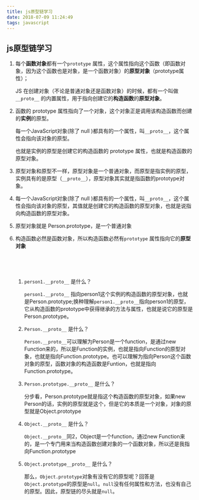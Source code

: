 ```yaml
---
title: js原型链学习
date: 2018-07-09 11:24:49
tags: javascript
---
```


## js原型链学习

1. 每个**函数对象**都有一个`prototype` 属性，这个属性指向这个函数（即函数对象，因为这个函数也是对象，是一个函数对象）的**原型对象**（prototype属性）；

   JS 在创建对象（不论是普通对象还是函数对象）的时候，都有一个叫做`__proto__` 的内置属性，用于指向创建它的**构造函数**的**原型对象**。

2. 函数的 prototype 属性指向了一个对象，这个对象正是调用该构造函数而创建的**实例**的原型。

   每一个JavaScript对象(除了 null )都具有的一个属性，叫`__proto__`，这个属性会指向该对象的原型。

   也就是实例的原型是创建它的构造函数的 prototype 属性，也就是构造函数的原型对象。

3. 原型对象和原型不一样，原型对象是一个普通对象，而原型是指实例的原型，实例具有的是原型（`__proto__`），原型对象其实就是指函数的prototype对象。

4. 每一个JavaScript对象(除了 null )都具有的一个属性，叫`__proto__`，这个属性会指向该对象的原型，其值就是创建它的构造函数的原型对象，也就是说指向构造函数的原型对象。

5. 原型对象就是 Person.prototype，是一个普通对象

6. 构造函数必然是函数对象，所以构造函数必然有`prototype` 属性指向它的**原型对象**

   ​

   ​

   1. `person1.__proto__` 是什么？

      `person1.__proto__` 指向person1这个实例的构造函数的原型对象，也就是Person.prototype;换种理解`person1.__proto__`指向person1的原型，它从构造函数的prototype中获得继承的方法与属性，也就是说它的原型是Person.prototype。

   2. `Person.__proto__` 是什么？

      `Person.__proto__`可以理解为Person是一个function，是通过new Function来的，所以是Function的实例，也就是指向Function的原型对象，也就是指向Function.prototype。也可以理解为指向Person这个函数对象的原型，函数对象的构造函数是Funtion，也就是指向Function.prototype。

   3. `Person.prototype.__proto__` 是什么？

      分步看，Person.prototype就是指这个构造函数的原型对象，如果new Person的话，实例的原型就是这个，但是它的本质是一个对象，对象的原型就是Object.prototype

   4. `Object.__proto__` 是什么？

      `Object.__proto__`同2，Object是一个function，通过new Function来的，是一个专门用来当构造函数创建对象的一个函数对象，所以还是我指向Function.prototype

   5. `Object.prototype__proto__` 是什么？

      那么，`Object.prototype`对象有没有它的原型呢？回答是`Object.prototype`的原型是`null`。`null`没有任何属性和方法，也没有自己的原型。因此，原型链的尽头就是`null`。

      ​

   ​

